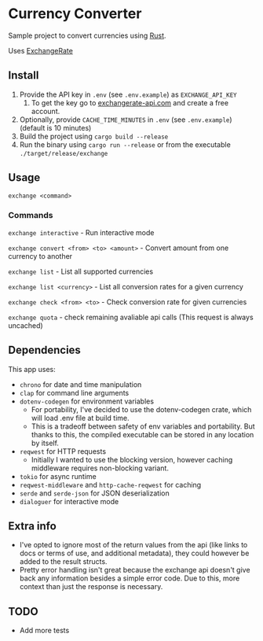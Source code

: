 # Currency Converter

Sample project to convert currencies using [Rust](https://www.rust-lang.org).

Uses [ExchangeRate](https://exchangerate-api.com)

## Install

1. Provide the API key in `.env` (see `.env.example`) as `EXCHANGE_API_KEY`
   1. To get the key go to [exchangerate-api.com](https://exchangerate-api.com) and create a free account.
2. Optionally, provide `CACHE_TIME_MINUTES` in `.env` (see `.env.example`) (default is 10 minutes)
3. Build the project using `cargo build --release`
4. Run the binary using `cargo run --release` or from the executable `./target/release/exchange`

## Usage

`exchange <command>`

### Commands

`exchange interactive` - Run interactive mode

`exchange convert <from> <to> <amount>` - Convert amount from one currency to another

`exchange list` - List all supported currencies

`exchange list <currency>` - List all conversion rates for a given currency

`exchange check <from> <to>` - Check conversion rate for given currencies

`exchange quota` - check remaining avaliable api calls (This request is always uncached)

## Dependencies

This app uses:

- `chrono` for date and time manipulation
- `clap` for command line arguments
- `dotenv-codegen` for environment variables
  - For portability, I've decided to use the dotenv-codegen crate, which will load .env file at build time.
  - This is a tradeoff between safety of env variables and portability. But thanks to this, the compiled executable can be stored in any location by itself.
- `reqwest` for HTTP requests
  - Initially I wanted to use the blocking version, however caching middleware requires non-blocking variant.
- `tokio` for async runtime
- `reqwest-middleware` and `http-cache-reqwest` for caching
- `serde` and `serde-json` for JSON deserialization
- `dialoguer` for interactive mode

## Extra info

- I've opted to ignore most of the return values from the api (like links to docs or terms of use, and additional metadata), they could however be added to the result structs.
- Pretty error handling isn't great because the exchange api doesn't give back any information besides a simple error code. Due to this, more context than just the response is necessary.

## TODO

- Add more tests
